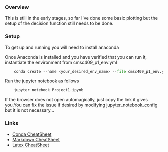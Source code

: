 ### Overview
This is still in the early stages, so far I've done some basic plotting but the setup of the decision function still needs to be done.


### Setup
To get up and running you will need to install anaconda

Once Anaconda is installed and you have verified that you can run it, instantiate the environment from cmsc409_p1_env.yml
```python
	conda create --name <your_desired_env_name> --file cmsc409_p1_env.yml
```

Run the jupyter notebook as follows
```python
	jupyter notebook Project1.ipynb
```

If the browser does not open automagically, just copy the link it gives you.You can fix the issue if desired by modifying jupyter\_notebook\_config but it is not necessary...

### Links
- [Conda CheatSheet](https://conda.io/docs/_downloads/conda-cheatsheet.pdf)
- [Markdown CheatSheet](https://github.com/adam-p/markdown-here/wiki/Markdown-Cheatsheet)
- [Latex CheatSheet](https://wch.github.io/latexsheet/)


